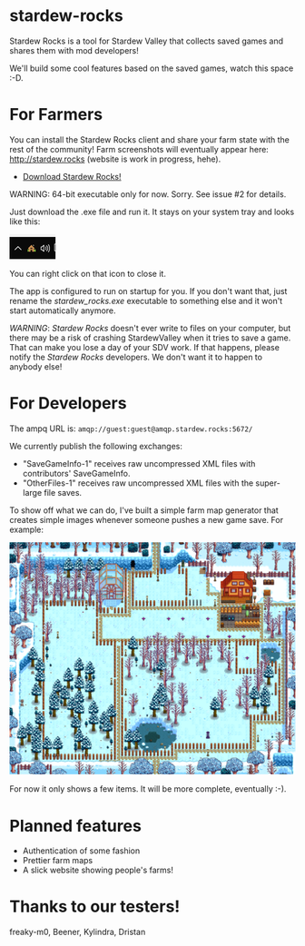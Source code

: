 # stardew-rocks

Stardew Rocks is a tool for Stardew Valley that collects saved games and shares them with mod developers! 

We'll build some cool features based on the saved games, watch this space :-D.

# For Farmers

You can install the Stardew Rocks client and share your farm state with the rest of the community! Farm screenshots will eventually appear here: http://stardew.rocks (website is work in progress, hehe).

 - [Download Stardew Rocks!](https://github.com/nictuku/stardew-rocks/releases/download/v0.5/stardew_rocks.exe)

WARNING: 64-bit executable only for now. Sorry. See issue #2 for details.

Just download the .exe file and run it. It stays on your system tray and looks like this:

![Screenshot](assets/img/systray.png)

You can right click on that icon to close it.

The app is configured to run on startup for you. If you don't want that, just rename the *stardew_rocks.exe* executable to something else and it won't start automatically anymore.

*WARNING*: _Stardew Rocks_ doesn't ever write to files on your computer, but there may be a risk of crashing StardewValley when it tries to save a game. That can make you lose a day of your SDV work. If that happens, please notify the _Stardew Rocks_ developers. We don't want it to happen to anybody else!

# For Developers

The ampq URL is: `amqp://guest:guest@amqp.stardew.rocks:5672/`

We currently publish the following exchanges:

 - "SaveGameInfo-1" receives raw uncompressed XML files with contributors' SaveGameInfo.
 - "OtherFiles-1" receives raw uncompressed XML files with the super-large file saves.
 
To show off what we can do, I've built a simple farm map generator that creates simple images whenever someone pushes a new game save. For example:

![Farm Map](view/map-test.png)

For now it only shows a few items. It will be more complete, eventually :-).
 
# Planned features

- Authentication of some fashion
- Prettier farm maps
- A slick website showing people's farms!

# Thanks to our testers!

freaky-m0, Beener, Kylindra, Dristan
